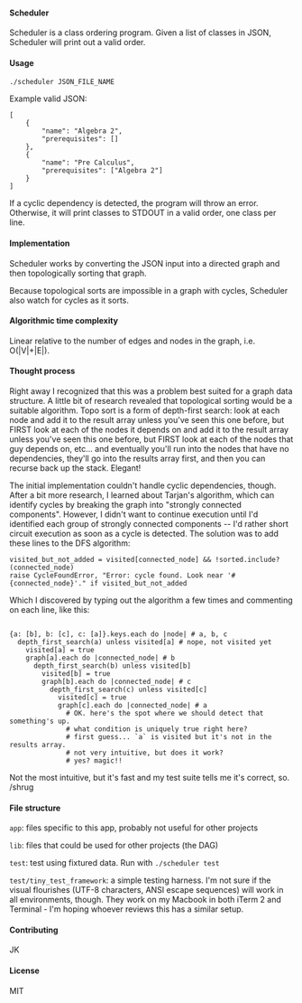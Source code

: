 #### Scheduler

Scheduler is a class ordering program. Given a list of classes in JSON, Scheduler will print out a valid order.

#### Usage

`./scheduler JSON_FILE_NAME`

Example valid JSON:

```
[
    {
        "name": "Algebra 2",
        "prerequisites": []
    },
    {
        "name": "Pre Calculus",
        "prerequisites": ["Algebra 2"]
    }
]
```

If a cyclic dependency is detected, the program will throw an error. Otherwise, it will print classes to STDOUT in a valid order, one class per line.


#### Implementation

Scheduler works by converting the JSON input into a directed graph and then topologically sorting that graph.

Because topological sorts are impossible in a graph with cycles, Scheduler also watch for cycles as it sorts.


#### Algorithmic time complexity

Linear relative to the number of edges and nodes in the graph, i.e. O(|V|+|E|).


#### Thought process

Right away I recognized that this was a problem best suited for a graph data structure. A little bit of research revealed that topological sorting would be a suitable algorithm. Topo sort is a form of depth-first search: look at each node and add it to the result array unless you've seen this one before, but FIRST look at each of the nodes it depends on and add it to the result array unless you've seen this one before, but FIRST look at each of the nodes that guy depends on, etc... and eventually you'll run into the nodes that have no dependencies, they'll go into the results array first, and then you can recurse back up the stack. Elegant!

The initial implementation couldn't handle cyclic dependencies, though. After a bit more research, I learned about Tarjan's algorithm, which can identify cycles by breaking the graph into "strongly connected components". However, I didn't want to continue execution until I'd identified each group of strongly connected components -- I'd rather short circuit execution as soon as a cycle is detected. The solution was to add these lines to the DFS algorithm:

```
visited_but_not_added = visited[connected_node] && !sorted.include?(connected_node)  
raise CycleFoundError, "Error: cycle found. Look near '#{connected_node}'." if visited_but_not_added
```

Which I discovered by typing out the algorithm a few times and commenting on each line, like this:

```

{a: [b], b: [c], c: [a]}.keys.each do |node| # a, b, c
  depth_first_search(a) unless visited[a] # nope, not visited yet
    visited[a] = true
    graph[a].each do |connected_node| # b
      depth_first_search(b) unless visited[b]
        visited[b] = true
        graph[b].each do |connected_node| # c
          depth_first_search(c) unless visited[c]
            visited[c] = true
            graph[c].each do |connected_node| # a
              # OK. here's the spot where we should detect that something's up.
              # what condition is uniquely true right here?
              # first guess... `a` is visited but it's not in the results array.
              # not very intuitive, but does it work?
              # yes? magic!!
```

Not the most intuitive, but it's fast and my test suite tells me it's correct, so. /shrug


#### File structure

`app`: files specific to this app, probably not useful for other projects

`lib`: files that could be used for other projects (the DAG)

`test`: test using fixtured data. Run with `./scheduler test`

`test/tiny_test_framework`: a simple testing harness. I'm not sure if the visual flourishes (UTF-8 characters, ANSI escape sequences) will work in all environments, though. They work on my Macbook in both iTerm 2 and Terminal - I'm hoping whoever reviews this has a similar setup.


#### Contributing

JK


#### License

MIT
